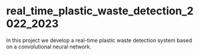 # real_time_plastic_waste_detection_2022_2023
In this project we develop a real-time plastic waste detection system based on a convolutional neural network.
